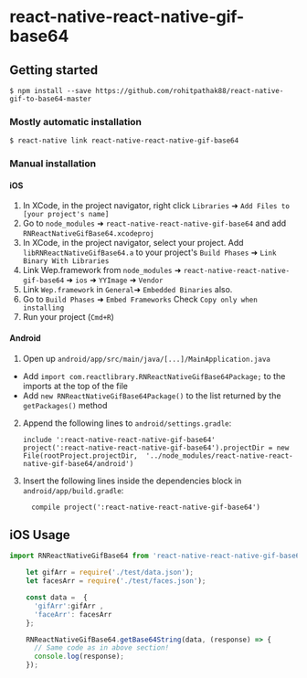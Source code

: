
# react-native-react-native-gif-base64

## Getting started

`$ npm install --save https://github.com/rohitpathak88/react-native-gif-to-base64-master`

### Mostly automatic installation

`$ react-native link react-native-react-native-gif-base64`

### Manual installation


#### iOS

1. In XCode, in the project navigator, right click `Libraries` ➜ `Add Files to [your project's name]`
2. Go to `node_modules` ➜ `react-native-react-native-gif-base64` and add `RNReactNativeGifBase64.xcodeproj`
3. In XCode, in the project navigator, select your project. Add `libRNReactNativeGifBase64.a` to your project's `Build Phases` ➜ `Link Binary With Libraries`
4. Link Wep.framework from `node_modules` ➜ `react-native-react-native-gif-base64` ➜ `ios` ➜ `YYImage` ➜ `Vendor`
5. Link `Wep.framework` in `General`➜ `Embedded Binaries` also.
6. Go to `Build Phases` ➜ `Embed Frameworks` Check `Copy only when installing`
7. Run your project (`Cmd+R`)

#### Android

1. Open up `android/app/src/main/java/[...]/MainApplication.java`
  - Add `import com.reactlibrary.RNReactNativeGifBase64Package;` to the imports at the top of the file
  - Add `new RNReactNativeGifBase64Package()` to the list returned by the `getPackages()` method
2. Append the following lines to `android/settings.gradle`:
  	```
  	include ':react-native-react-native-gif-base64'
  	project(':react-native-react-native-gif-base64').projectDir = new File(rootProject.projectDir, 	'../node_modules/react-native-react-native-gif-base64/android')
  	```
3. Insert the following lines inside the dependencies block in `android/app/build.gradle`:
  	```
      compile project(':react-native-react-native-gif-base64')
  	```
## iOS Usage
```javascript
import RNReactNativeGifBase64 from 'react-native-react-native-gif-base64';

    let gifArr = require('./test/data.json');
    let facesArr = require('./test/faces.json');

    const data =  {
      'gifArr':gifArr ,
      'faceArr': facesArr
    };

    RNReactNativeGifBase64.getBase64String(data, (response) => {
      // Same code as in above section!
      console.log(response);
    });
    
```
  
